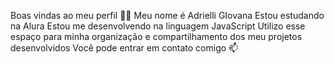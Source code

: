 Boas vindas ao meu perfil 💙💙
Meu nome é Adrielli GIovana
Estou estudando na Alura
Estou me desenvolvendo na linguagem JavaScript
Utilizo esse espaço para minha organização e compartilhamento dos meu projetos desenvolvidos
Você pode entrar em contato comigo 📫
